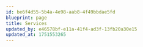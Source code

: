```yaml
---
id: be6f4d55-5b4a-4e98-aab8-4f49bbdae5fd
blueprint: page
title: Services
updated_by: e46578bf-e11a-41f4-ad3f-13fb20a30e15
updated_at: 1751553265
---
```

